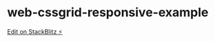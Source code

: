 # web-cssgrid-responsive-example

[Edit on StackBlitz ⚡️](https://stackblitz.com/edit/web-cssgrid-responsive-example)